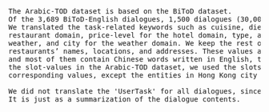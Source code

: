 <pre>
The Arabic-TOD dataset is based on the BiToD dataset.
Of the 3,689 BiToD-English dialogues, 1,500 dialogues (30,000 utterances) were translated into Arabic.
We translated the task-related keywords such as cuisine, dietary restrictions, and price-level for the
restaurant domain, price-level for the hotel domain, type, and price-level for the attraction domain, day,
weather, and city for the weather domain. We keep the rest of values without translation, like hotels’ and
restaurants’ names, locations, and addresses. These values are real  entities in Hong Kong city (literals),
and most of them contain Chinese words written in English, therefore they have not been translated. According to
the slot-values in the Arabic-TOD dataset, we used the slots names as they are in English and translated their
corresponding values, except the entities in Hong Kong city since the Arabic-TOD dataset supports codeswitching. 

We did not translate the 'UserTask' for all dialogues, since it is not important in developing the system.
It is just as a summarization of the dialogue contents.
</pre>
